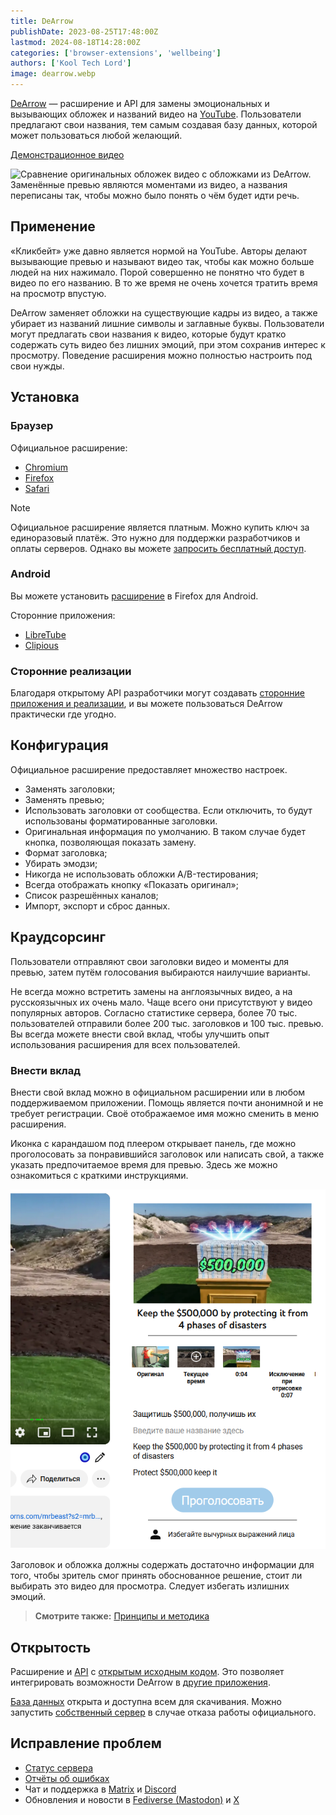 ```yaml
---
title: DeArrow
publishDate: 2023-08-25T17:48:00Z
lastmod: 2024-08-18T14:28:00Z
categories: ['browser-extensions', 'wellbeing']
authors: ['Kool Tech Lord']
image: dearrow.webp
---
```


[DeArrow] — расширение и API для замены эмоциональных и вызывающих обложек и
названий видео на [YouTube]. Пользователи предлагают свои названия, тем самым
создавая базу данных, которой может пользоваться любой желающий.

[DeArrow]: https://dearrow.ajay.app
[YouTube]: /wiki/youtube

<!--more-->

[Демонстрационное видео](https://youtu.be/QjjpDhHh_QI)

![Сравнение оригинальных обложек видео с обложками из DeArrow. Заменённые превью
являются моментами из видео, а названия переписаны так, чтобы можно было понять
о чём будет идти речь.](dearrow.webp)

## Применение

«Кликбейт» уже давно является нормой на YouTube. Авторы делают вызывающие
превью и называют видео так, чтобы как можно больше людей на них нажимало. Порой
совершенно не понятно что будет в видео по его названию. В то же время не очень
хочется тратить время на просмотр впустую.

DeArrow заменяет обложки на существующие кадры из видео, а также убирает из
названий лишние символы и заглавные буквы. Пользователи могут предлагать свои
названия к видео, которые будут кратко содержать суть видео без лишних эмоций,
при этом сохранив интерес к просмотру. Поведение расширения можно полностью
настроить под свои нужды.

## Установка

### Браузер

Официальное расширение:

- [Chromium](https://chromewebstore.google.com/detail/enamippconapkdmgfgjchkhakpfinmaj)
- [Firefox](https://addons.mozilla.org/firefox/addon/dearrow)
- [Safari](https://apps.apple.com/app/dearrow-for-youtube/id6451469297)

> [!note]
> Официальное расширение является платным. Можно купить ключ за единоразовый
платёж. Это нужно для поддержки разработчиков и оплаты серверов. Однако вы
можете [запросить бесплатный доступ](https://dearrow.ajay.app/free).

### Android

Вы можете установить
[расширение](https://addons.mozilla.org/android/addon/dearrow) в Firefox для
Android.

Сторонние приложения:

- [LibreTube](https://libretube.dev)
- [Clipious](https://github.com/lamarios/clipious)

### Сторонние реализации

Благодаря открытому API разработчики могут создавать [сторонние приложения и
реализации], и вы можете пользоваться DeArrow практически где угодно.

[сторонние приложения и реализации]: https://wiki.sponsor.ajay.app/w/DeArrow/Community

## Конфигурация

Официальное расширение предоставляет множество настроек.

- Заменять заголовки;
- Заменять превью;
- Использовать заголовки от сообщества. Если отключить, то будут использованы
форматированные заголовки.
- Оригинальная информация по умолчанию. В таком случае будет кнопка, позволяющая
показать замену.
- Формат заголовка;
- Убирать эмодзи;
- Никогда не использовать обложки A/B-тестирования;
- Всегда отображать кнопку «Показать оригинал»;
- Список разрешённых каналов;
- Импорт, экспорт и сброс данных.

## Краудсорсинг

Пользователи отправляют свои заголовки видео и моменты для превью, затем путём
голосования выбираются наилучшие варианты.

Не всегда можно встретить замены на англоязычных видео, а на русскоязычных их
очень мало. Чаще всего они присутствуют у видео популярных авторов. Согласно
статистике сервера, более 70 тыс. пользователей отправили более 200 тыс.
заголовков и 100 тыс. превью. Вы всегда можете внести свой вклад, чтобы улучшить
опыт использования расширения для всех пользователей.

### Внести вклад

Внести свой вклад можно в официальном расширении или в любом поддерживаемом
приложении. Помощь является почти анонимной и не требует регистрации. Своё
отображаемое имя можно сменить в меню расширения.

Иконка с карандашом под плеером открывает панель, где можно проголосовать за
понравившийся заголовок или написать свой, а также указать предпочитаемое время
для превью. Здесь же можно ознакомиться с краткими инструкциями.

![Меню редактирования видео DeArrow](dearrow_edit.png)

Заголовок и обложка должны содержать достаточно информации для того, чтобы
зритель смог принять обоснованное решение, стоит ли выбирать это видео для
просмотра. Следует избегать излишних эмоций.

> **Смотрите также:**
[Принципы и методика](https://wiki.sponsor.ajay.app/w/DeArrow/Guidelines)

## Открытость

Расширение и [API] с [открытым исходным кодом]. Это позволяет интегрировать
возможности DeArrow в [другие приложения].

[База данных] открыта и доступна всем для скачивания. Можно запустить
[собственный сервер] в случае отказа работы официального.

[API]: https://wiki.sponsor.ajay.app/w/API_Docs/DeArrow
[открытым исходным кодом]: https://github.com/ajayyy/DeArrow
[другие приложения]: https://wiki.sponsor.ajay.app/w/DeArrow/Community
[База данных]: https://sponsor.ajay.app/database
[собственный сервер]: https://github.com/mchangrh/sb-mirror

## Исправление проблем

- [Статус сервера](https://status.sponsor.ajay.app)
- [Отчёты об ошибках](https://github.com/ajayyy/DeArrow/issues)
- Чат и поддержка в [Matrix] и [Discord]
- Обновления и новости в [Fediverse (Mastodon)] и [X]

[Matrix]: https://go.kde.org/matrix/#/#sponsor:ajay.app
[Discord]: https://discord.gg/SponsorBlock
[Fediverse (Mastodon)]: https://fosstodon.org/@sponsorblock
[X]: https://x.com/SponsorBlock
